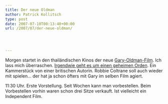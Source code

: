 ```yaml
---
title: Der neue Oldman
author: Patrick Kollitsch
type: post
date: 2007-07-10T00:13:40+00:00
url: /2007/07/der-neue-oldman/




---
```

Morgen startet in den thailändischen Kinos der neue [Gary-Oldman-Film][1]. Ich lass mich überraschen. [Irgendwie geht es um einen geheimen Orden][2]. Ein Kammerstück von einer britischen Autorin. Robbie Coltrane soll auch wieder mit spielen... der hat ja schon öfters mit Gary im selben Film agiert.

11:30 Uhr. Erste Vorstellung. Seit Wochen kann man vorbestellen. Beim Vorbestellen vorhin waren schon drei Sitze verkauft. Ist vielleicht ein Independent Film.

 [1]: http://die.schreibbloga.de/weblog/135/patrick-vs-harry-vs-hagrid/
 [2]: http://www.harrypotterorderofthephoenix.com/